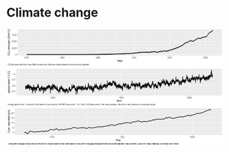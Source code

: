 # Climate change

![climate change](https://github.com/Konrad1991/climatechange/blob/main/climatechange.jpeg)